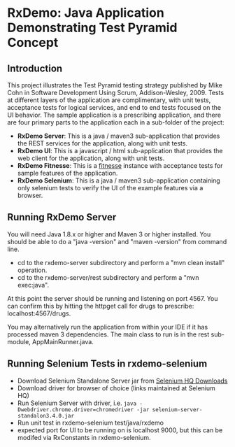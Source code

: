 # RxDemo:  Java Application Demonstrating Test Pyramid Concept

## Introduction

This project illustrates the Test Pyramid testing strategy published by Mike Cohn in Software Development Using Scrum, Addison-Wesley, 2009.  Tests at different layers of the application are complimentary, with unit tests, acceptance tests for logical services, and end to end tests focused on the UI behavior.  The sample application is a prescribing application, and there are four primary parts to the application each in a sub-folder of the project:

- **RxDemo Server**: This is a java / maven3 sub-application that provides the REST services for the application, along with unit tests.
- **RxDemo UI**: This is a javascript / html sub-application that provides the web client for the application, along with unit tests.
- **RxDemo Fitnesse**: This is a [fitnesse](http://http://fitnesse.org/) instance with acceptance tests for sample features of the application.
- **RxDemo Selenium**: This is a java / maven3 sub-application containing only selenium tests to verify the UI of the example features via a browser.

## Running RxDemo Server
You will need Java 1.8.x or higher and Maven 3 or higher installed.  You should be able to do a "java -version" and "maven -version" from command line.

- cd to the rxdemo-server subdirectory and perform a "mvn clean install" operation.
- cd to the rxdemo-server/rest subdirectory and perform a "mvn exec:java".

At this point the server should be running and listening on port 4567.  You can confirm this by hitting the httpget call for drugs to prescribe: localhost:4567/drugs.

You may alternatively run the application from within your IDE if it has processed maven 3 dependencies.  The main class to run is in the rest sub-module, AppMainRunner.java.

## Running Selenium Tests in rxdemo-selenium

- Download Selenium Standalone Server jar from [Selenium HQ Downloads](http://docs.seleniumhq.org/download/)
- Download driver for browser of choice (links maintained at Selenium HQ)
- Run Selenium Server with driver, i.e. `java -Dwebdriver.chrome.driver=chromedriver -jar selenium-server-standalon3.4.0.jar`
- Run unit test in rxdemo-selenium test/java/rxdemo 
- expected port for UI to be running on is localhost 9000, but this can be modifed via RxConstants in rxdemo-selenium.

